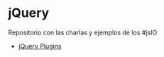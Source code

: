 jQuery
======

Repositorio con las charlas y ejemplos de los #jsIO

* [jQuery Plugins](http://javascriptio.github.io/jQuery/slides/?slides=jquery-plugins#/)
